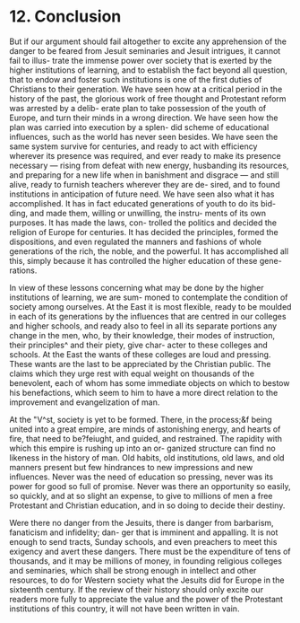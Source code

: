 # 12. Conclusion

But if our argument should fail altogether to excite any apprehension of the danger to be feared from Jesuit seminaries and Jesuit intrigues, it cannot fail to illus- trate the immense power over society that is exerted by the higher institutions of learning, and to establish the fact beyond all question, that to endow and foster such institutions is one of the first duties of Christians to their generation. We have seen how at a critical period in the history of the past, the glorious work of free thought and Protestant reform was arrested by a delib- erate plan to take possession of the youth of Europe, and turn their minds in a wrong direction. We have seen how the plan was carried into execution by a splen- did scheme of educational influences, such as the world has never seen besides. We have seen the same system survive for centuries, and ready to act with efficiency wherever its presence was required, and ever ready to make its presence necessary — rising from defeat with new energy, husbanding its resources, and preparing for a new life when in banishment and disgrace — and still alive, ready to furnish teachers wherever they are de- sired, and to found institutions in anticipation of future need. We have seen also what it has accomplished. It has in fact educated generations of youth to do its bid- ding, and made them, willing or unwilling, the instru- ments of its own purposes. It has made the laws, con- trolled the politics and decided the religion of Europe for centuries. It has decided the principles, formed the dispositions, and even regulated the manners and fashions of whole generations of the rich, the noble, and the powerful. It has accomplished all this, simply because it has controlled the higher education of these gene- rations.

In view of these lessons concerning what may be done by the higher institutions of learning, we are sum- moned to contemplate the condition of society among ourselves. At the East it is most flexible, ready to be moulded in each of its generations by the influences that are centred in our colleges and higher schools, and ready also to feel in all its separate portions any change in the men, who, by their knowledge, their modes of instruction, their principles\^ and their piety, give char- acter to these colleges and schools. At the East the wants of these colleges are loud and pressing. These wants are the last to be appreciated by the Christian public. The claims which they urge rest with equal weight on thousands of the benevolent, each of whom has some immediate objects on which to bestow his benefactions, which seem to him to have a more direct relation to the improvement and evangelization of man.

At the "V\^st, society is yet to be formed. There, in the process;&f being united into a great empire, are minds of astonishing energy, and hearts of fire, that need to be?feiught, and guided, and restrained. The rapidity with which this empire is rushing up into an or- ganized structure can find no likeness in the history of man. Old habits, old institutions, old laws, and old manners present but few hindrances to new impressions and new influences. Never was the need of education so pressing, never was its power for good so full of promise. Never was there an opportunity so easily, so quickly, and at so slight an expense, to give to millions of men a free Protestant and Christian education, and in so doing to decide their destiny.

Were there no danger from the Jesuits, there is danger from barbarism, fanaticism and infidelity; dan- ger that is imminent and appalling. It is not enough to send tracts, Sunday schools, and even preachers to meet this exigency and avert these dangers. There must be the expenditure of tens of thousands, and it may be millions of money, in founding religious colleges and seminaries, which shall be strong enough in intellect and other resources, to do for Western society what the Jesuits did for Europe in the sixteenth century. If the review of their history should only excite our readers more fully to appreciate the value and the power of the Protestant institutions of this country, it will not have been written in vain.